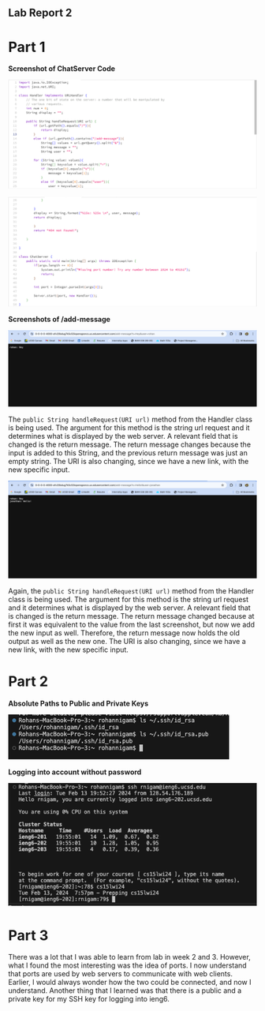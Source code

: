 ## Lab Report 2
# Part 1

**Screenshot of ChatServer Code**

![Image](ChatServerPart1.jpg)

![Image](ChatServerPart2.jpg)

**Screenshots of /add-message**

![Image](ss1.jpg)

The `public String handleRequest(URI url)` method from the Handler class is being used. The argument for this method is the string url request and it determines what is displayed by the web server. A relevant field that is changed is the return message. The return message changes because the input is added to this String, and the previous return message was just an empty string. The URI is also changing, since we have a new link, with the new specific input.

![Image](ss2.jpg)

Again, the `public String handleRequest(URI url)` method from the Handler class is being used. The argument for this method is the string url request and it determines what is displayed by the web server. A relevant field that is changed is the return message. The return message changed because at first it was equivalent to the value from the last screenshot, but now we add the new input as well. Therefore, the return message now holds the old output as well as the new one. The URI is also changing, since we have a new link, with the new specific input.

# Part 2

**Absolute Paths to Public and Private Keys**

![Image](pubpriv.jpg)

**Logging into account without password**

![Image](nopassword.jpg)

# Part 3

There was a lot that I was able to learn from lab in week 2 and 3. However, what I found the most interesting was the idea of ports. I now understand that ports are used by web servers to communicate with web clients. Earlier, I would always wonder how the two could be connected, and now I understand. Another thing that I learned was that there is a public and a private key for my SSH key for logging into ieng6.
